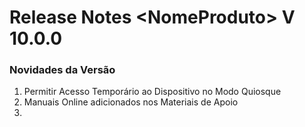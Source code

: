 # Release Notes \<NomeProduto> V 10.0.0

### Novidades da Versão

1. Permitir Acesso Temporário ao Dispositivo no Modo Quiosque
2. Manuais Online adicionados nos Materiais de Apoio
3.
